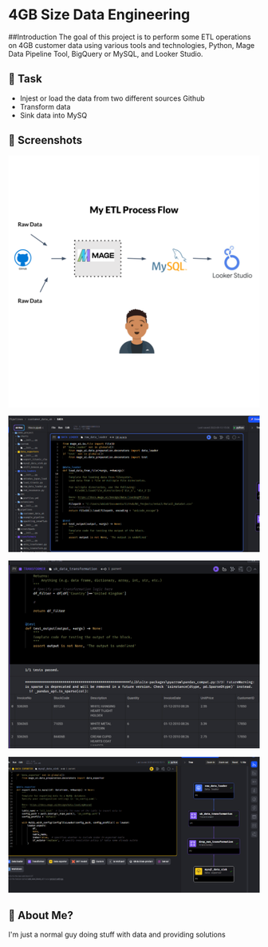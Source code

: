 # 4GB Size Data Engineering

##Introduction
The goal of this project is to perform some ETL operations on 4GB customer data using various tools and technologies, Python, Mage Data Pipeline Tool, BigQuery or MySQL, and Looker Studio.

## 🚀 Task
- Injest or load the data from two different sources Github
- Transform data
- Sink data into MySQ


## 🚀 Screenshots
![Loading the raw data](https://raw.githubusercontent.com/Abiodun/Customer-Data-ETL-Pipeline/main/screenshots/architicture.png)

![Loading the raw data](https://raw.githubusercontent.com/Abiodun/UK-Data-ETL-Project/main/screenshots/data_loader.png)

![result data](https://raw.githubusercontent.com/Abiodun/UK-Data-ETL-Project/main/screenshots/data_transform_1.png)

![Loading the raw data](https://raw.githubusercontent.com/Abiodun/UK-Data-ETL-Project/main/screenshots/data_exporter.png)

## 🚀 About Me?
I'm just a normal guy doing stuff with data and providing solutions
